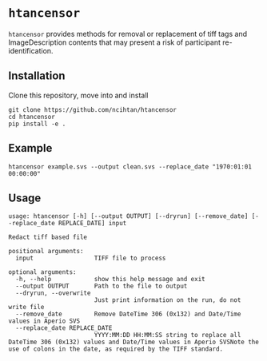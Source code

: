 # `htancensor`

`htancensor` provides methods for removal or replacement of tiff tags and ImageDescription contents that may present a risk of participant re-identification.

## Installation

Clone this repository, move into and install
```
git clone https://github.com/ncihtan/htancensor
cd htancensor
pip install -e .
```

## Example

```
htancensor example.svs --output clean.svs --replace_date "1970:01:01 00:00:00"
```

## Usage

```
usage: htancensor [-h] [--output OUTPUT] [--dryrun] [--remove_date] [--replace_date REPLACE_DATE] input

Redact tiff based file

positional arguments:
  input                 TIFF file to process

optional arguments:
  -h, --help            show this help message and exit
  --output OUTPUT       Path to the file to output
  --dryrun, --overwrite
                        Just print information on the run, do not write file
  --remove_date         Remove DateTime 306 (0x132) and Date/Time values in Aperio SVS
  --replace_date REPLACE_DATE
                        YYYY:MM:DD HH:MM:SS string to replace all DateTime 306 (0x132) values and Date/Time values in Aperio SVSNote the use of colons in the date, as required by the TIFF standard.
```
 
